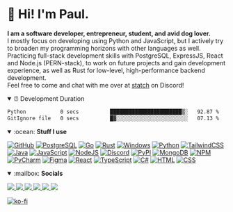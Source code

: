 # :wave: Hi! I'm Paul.
**I am a software developer, entrepreneur, student, and avid dog lover.**<br>
I mostly focus on developing using Python and JavaScript, but I actively try to broaden my programming horizons with other languages as well.
Practicing full-stack development skills with PostgreSQL, ExpressJS, React and Node.js (PERN-stack), to work on future projects and gain development experience, as well as Rust for low-level, high-performance backend development.<br>
Feel free to come and chat with me over at [statch](https://discord.gg/3e5fwpA) on Discord!

<details open>
<summary>
⏰ Development Duration
</summary>
<p>

<!--START_SECTION:waka-->

```txt
Python           0 secs          ███████████████████████▒░   92.87 %
GitIgnore file   0 secs          █▓░░░░░░░░░░░░░░░░░░░░░░░   07.13 %
```

<!--END_SECTION:waka-->

</p>
</details>

<details open>
<summary>:ocean: <b>Stuff I use</b></summary>
<p>
  
[![GitHub](https://img.shields.io/badge/GitHub-181717?style=for-the-badge&logo=GitHub&logoColor=white)]()
[![PostgreSQL](https://img.shields.io/badge/PostgreSQL-336791?style=for-the-badge&logo=PostgreSQL&logoColor=white)]()
[![Go](https://img.shields.io/badge/Golang-00A7D0?style=for-the-badge&logo=go&logoColor=white)]()
[![Rust](https://img.shields.io/badge/Rust-D73824?style=for-the-badge&logo=rust&logoColor=white)]()
[![Windows](https://img.shields.io/badge/Windows-0078D6?style=for-the-badge&logo=Windows&logoColor=white)]()
[![Python](https://img.shields.io/badge/Python-3776AB?style=for-the-badge&logo=python&logoColor=white)]()
[![TailwindCSS](https://img.shields.io/badge/TailwindCSS-38B2AC?style=for-the-badge&logo=Tailwind%20CSS&logoColor=white)]()
[![Java](https://img.shields.io/badge/java-%23ED8B00.svg?&style=for-the-badge&logo=java&logoColor=white)]()
[![JavaScript](https://img.shields.io/badge/JavaScript-D8C31A?style=for-the-badge&logo=javascript&logoColor=white)]()
[![NodeJS](https://img.shields.io/badge/NodeJS-529f44?style=for-the-badge&logo=node.js&logoColor=white)]()
[![Discord](https://img.shields.io/badge/Discord-7289DA?style=for-the-badge&logo=Discord&logoColor=white)]() 
[![PyPI](https://img.shields.io/badge/PyPI-3775A9?style=for-the-badge&logo=PyPI&logoColor=white)]()
[![MongoDB](https://img.shields.io/badge/MongoDB-%234ea94b.svg?&style=for-the-badge&logo=mongodb&logoColor=white)]()
[![NPM](https://img.shields.io/badge/NPM-CB3837?style=for-the-badge&logo=NPM&logoColor=white)]()
[![PyCharm](https://img.shields.io/badge/PyCharm-ebe534?style=for-the-badge&logo=pycharm&logoColor=black)]()
[![Figma](https://img.shields.io/badge/Figma-F24E1E?style=for-the-badge&logo=Figma&logoColor=white)]()
[![React](https://img.shields.io/badge/React-1E1E1E?style=for-the-badge&logo=react&logoColor=5DD1F5)]()
[![TypeScript](https://img.shields.io/badge/Typescript-2f74c0?style=for-the-badge&logo=TypeScript&logoColor=white)]()
[![C#](https://img.shields.io/badge/c%23%20-%23239120.svg?&style=for-the-badge&logo=c-sharp&logoColor=whit)]()
[![HTML](https://img.shields.io/badge/HTML-E34F26?style=for-the-badge&logo=html5&logoColor=white)]()
[![CSS](https://img.shields.io/badge/CSS-1572B6?style=for-the-badge&logo=css3&logoColor=white)]()
</p>
</details>

<details open>
<summary>:mailbox: <b>Socials</b></summary>
<p>

<a href="mailto:hello@wulf.codes" target="_blank">
  <img src="https://img.shields.io/badge/Email-D14836?style=for-the-badge&logo=Gmail&logoColor=white" />
</a>
<a href="https://discord.gg/3e5fwpA" target="_blank">
  <img src="https://img.shields.io/badge/DISCORD-7289DA?style=for-the-badge&logo=discord&logoColor=white" />
</a>
<a href="https://twitter.com/itsmewulf" target="_blank">
  <img src="https://img.shields.io/badge/TWITTER-1DA1F2?style=for-the-badge&logo=twitter&logoColor=white" />
</a>
<a href="https://reddit.com/u/itsmewulf" target="_blank">
  <img src="https://img.shields.io/badge/Reddit-FF4500?logo=reddit&logoColor=ffffff&style=for-the-badge" />
</a>
<a href="https://keybase.io/itswulf" target="_blank">
  <img src="https://img.shields.io/badge/Keybase-319bf7?logo=keybase&logoColor=ffffff&style=for-the-badge" />
</a>
 <a href="https://mastodon.social/@wulfx" rel="me" target="_blank">
  <img src="https://img.shields.io/badge/Mastodon-6364ff?logo=mastodon&logoColor=ffffff&style=for-the-badge" />
</a>
</p>
  
[![ko-fi](https://ko-fi.com/img/githubbutton_sm.svg)](https://ko-fi.com/wulf_)
